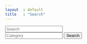 ```yaml
---
layout  : default
title   : "Search"
---
```

<div class="container">
    <form class="search-form">
        <label for="search-input"><i class="fa fa-search" aria-hidden="true"></i></label>
        <input type="text" placeholder="Search" name="search-input" class="search-input"/>
        <br>
        <label for="search-category"><i class="fa fa-tag" aria-hidden="true"></i></label>
        <input list="categories" name="search-category" class="search-input" placeholder="Category">
            <datalist id="categories">
                <option value="Beauty"></option>
                <option value="Oxfam Wereldwinkel"></option>
                <option value="bio-voedingswinkels"></option>
                <option value="copycenter"></option>
                <option value="dieren"></option>
                <option value="ecologisch bouwen"></option>
                <option value="eet-en-drankgelegenheden"></option>
                <option value="frituur"></option>
                <option value="infopunten"></option>
                <option value="kledij- en stoffenwinkels"></option>
                <option value="kringloop- en recupwinkels"></option>
                <option value="markten"></option>
                <option value="ontbijt-en-koffie"></option>
                <option value="sociale-restaurants"></option>
                <option value="speelgoedwinkel"></option>
                <option value="tweedehands"></option>
                <option value="vegetarische-restaurants"></option>
            </datalist>
        <button type="submit" class="search-btn"><i class="fa fa-search" aria-hidden="true"></i> Search</button>
    </form>
    <a href="" id="back-to-top" title="Back to top"><i class="fa fa-arrow-circle-o-up" aria-hidden="true"></i></a>
    <div class="results">
    </div>
</div>